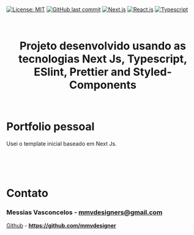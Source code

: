 [![License: MIT](https://img.shields.io/badge/License-MIT-yellow.svg)](https://opensource.org/licenses/MIT)
[![GitHub last commit](https://img.shields.io/badge/last%20comit-may%202021-orange)](https://github.com/renanlido/ignews/commits)
[![Next.js](https://img.shields.io/badge/NextJs-blue)](https://nextjs.org/)
[![React.js](https://img.shields.io/badge/-ReactJs-blue)](https://pt-br.reactjs.org/)
[![Typescript](https://img.shields.io/badge/-Typescript-blue)](https://www.typescriptlang.org/)

<!--LOGO-->
<br/>
<div align="center">
    <h1 color="#ffff" >Projeto desenvolvido usando as tecnologias Next Js, Typescript, ESlint, Prettier and Styled-Components</h1>
    </br>
</div>

<!-- Sobre o projeto -->

# <strong>Portfolio pessoal</strong>

Usei o template inicial baseado em Next Js.

</br>


</br>

<!-- CONTATO -->
</br>

# **Contato**

### Messias Vasconcelos - **mmvdesigners@gmail.com**

[Github](https://github.com/mmvdesigner) - **https://github.com/mmvdesigner** </br>

</br></br>
